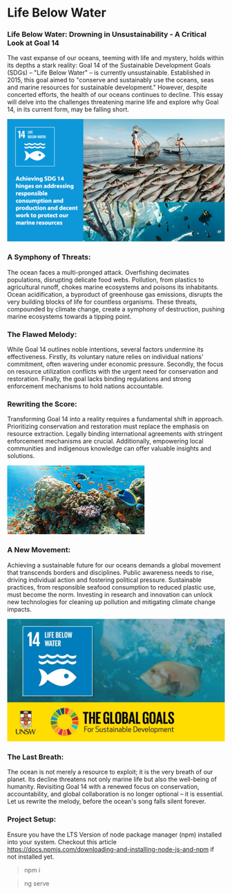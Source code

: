 # Life Below Water


### Life Below Water: Drowning in Unsustainability - A Critical Look at Goal 14
The vast expanse of our oceans, teeming with life and mystery, holds within its depths a stark reality: Goal 14 of the Sustainable Development Goals (SDGs) – "Life Below Water" – is currently unsustainable. Established in 2015, this goal aimed to "conserve and sustainably use the oceans, seas and marine resources for sustainable development." However, despite concerted efforts, the health of our oceans continues to decline. This essay will delve into the challenges threatening marine life and explore why Goal 14, in its current form, may be falling short.

![alt text](image.png)
### A Symphony of Threats:

The ocean faces a multi-pronged attack. Overfishing decimates populations, disrupting delicate food webs. Pollution, from plastics to agricultural runoff, chokes marine ecosystems and poisons its inhabitants. Ocean acidification, a byproduct of greenhouse gas emissions, disrupts the very building blocks of life for countless organisms. These threats, compounded by climate change, create a symphony of destruction, pushing marine ecosystems towards a tipping point.

### The Flawed Melody:

While Goal 14 outlines noble intentions, several factors undermine its effectiveness. Firstly, its voluntary nature relies on individual nations' commitment, often wavering under economic pressure. Secondly, the focus on resource utilization conflicts with the urgent need for conservation and restoration. Finally, the goal lacks binding regulations and strong enforcement mechanisms to hold nations accountable.

### Rewriting the Score:

Transforming Goal 14 into a reality requires a fundamental shift in approach. Prioritizing conservation and restoration must replace the emphasis on resource extraction. Legally binding international agreements with stringent enforcement mechanisms are crucial. Additionally, empowering local communities and indigenous knowledge can offer valuable insights and solutions.

![alt text](image-1.png)

### A New Movement:

Achieving a sustainable future for our oceans demands a global movement that transcends borders and disciplines. Public awareness needs to rise, driving individual action and fostering political pressure. Sustainable practices, from responsible seafood consumption to reduced plastic use, must become the norm. Investing in research and innovation can unlock new technologies for cleaning up pollution and mitigating climate change impacts.


![alt text](image-2.png)

### The Last Breath:

The ocean is not merely a resource to exploit; it is the very breath of our planet. Its decline threatens not only marine life but also the well-being of humanity. Revisiting Goal 14 with a renewed focus on conservation, accountability, and global collaboration is no longer optional – it is essential. Let us rewrite the melody, before the ocean's song falls silent forever.

### Project Setup:

Ensure you have the LTS Version of node package manager (npm) installed into your system. Checkout this article https://docs.npmjs.com/downloading-and-installing-node-js-and-npm if not installed yet.

> npm i

> ng serve
